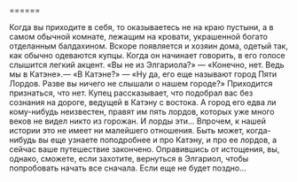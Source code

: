 ======

Когда вы приходите в себя, то оказываетесь не на краю пустыни, а в самом обычной комнате, лежащим на кровати, украшенной богато отделанным балдахином. Вскоре появляется и хозяин дома, одетый так, как обычно одеваются купцы. Когда он начинает говорить, в его голосе слышится легкий акцент. «Вы не из Элгариола?» — «Конечно, нет. Ведь мы в Катэне».— «В Катэне?» — «Ну да, его еще называют город Пяти Лордов. Разве вы ничего не слышали о нашем городе?» Приходится признаться, что нет. Купец рассказывает, что подобрал вас без сознания на дороге, ведущей в Катэну с востока. А город его едва ли кому-нибудь неизвестен, правят им пять лордов, которых уже много веков не видел никто из горожан. И лорды эти... Впрочем, к нашей истории это не имеет ни малейшего отношения. Быть может, когда-нибудь вы еще узнаете поподробнее и про Катэну, и про ее лордов, а сейчас ваше путешествие закончено. Оправившись от истощения, вы, однако, сможете, если захотите, вернуться в Элгариол, чтобы попробовать начать все сначала. Если еще не будет поздно...


